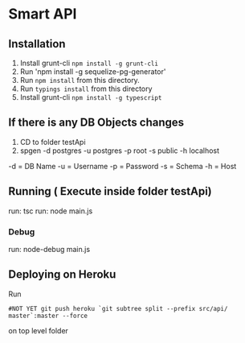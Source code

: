 # Smart API

## Installation

1. Install grunt-cli `npm install -g grunt-cli`
2. Run 'npm install -g sequelize-pg-generator'
3. Run `npm install` from this directory.
4. Run `typings install` from this directory
5. Install grunt-cli `npm install -g typescript`

## If there is any DB Objects changes
1. CD to folder testApi
2. spgen -d postgres -u postgres -p root -s public -h localhost

-d = DB Name
-u = Username
-p = Password
-s = Schema
-h = Host

## Running ( Execute inside folder testApi)
run: tsc
run: node main.js


### Debug
run: node-debug main.js

## Deploying on Heroku

Run 

    #NOT YET git push heroku `git subtree split --prefix src/api/ master`:master --force

on top level folder